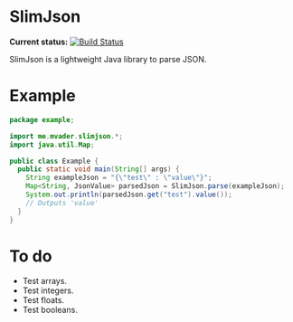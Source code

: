 SlimJson
=====

**Current status:** [![Build Status](https://travis-ci.org/mvader/SlimJson.png?branch=master)](https://travis-ci.org/mvader/SlimJson)

SlimJson is a lightweight Java library to parse JSON.

Example 
====

```java
package example;

import me.mvader.slimjson.*;
import java.util.Map;

public class Example {
  public static void main(String[] args) {
    String exampleJson = "{\"test\" : \"value\"}";
  	Map<String, JsonValue> parsedJson = SlimJson.parse(exampleJson);
    System.out.println(parsedJson.get("test").value());
    // Outputs 'value'
  }
}
```

To do
====

* Test arrays.
* Test integers.
* Test floats.
* Test booleans.
